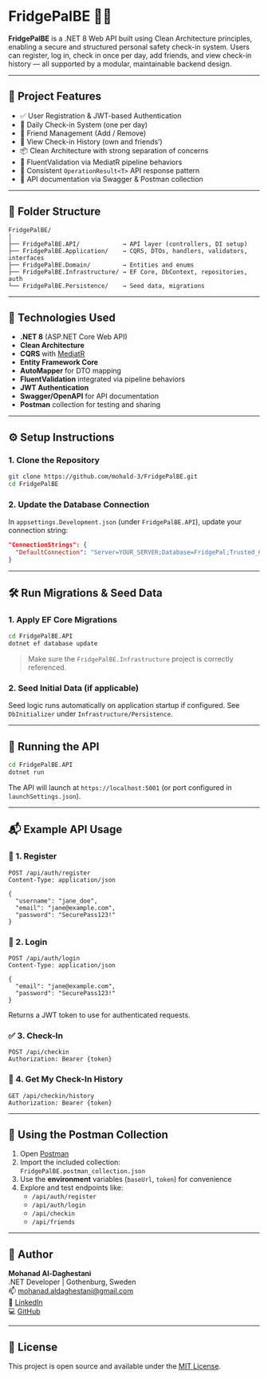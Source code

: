 
# FridgePalBE 🧊📲

**FridgePalBE** is a .NET 8 Web API built using Clean Architecture principles, enabling a secure and structured personal safety check-in system. Users can register, log in, check in once per day, add friends, and view check-in history — all supported by a modular, maintainable backend design.

---

## 🧩 Project Features

- ✅ User Registration & JWT-based Authentication
- 📍 Daily Check-in System (one per day)
- 👥 Friend Management (Add / Remove)
- 📅 View Check-in History (own and friends’)
- 📦 Clean Architecture with strong separation of concerns
- 🧪 FluentValidation via MediatR pipeline behaviors
- 🔁 Consistent `OperationResult<T>` API response pattern
- 📘 API documentation via Swagger & Postman collection

---

## 📁 Folder Structure

```
FridgePalBE/
│
├── FridgePalBE.API/            → API layer (controllers, DI setup)
├── FridgePalBE.Application/    → CQRS, DTOs, handlers, validators, interfaces
├── FridgePalBE.Domain/         → Entities and enums
├── FridgePalBE.Infrastructure/ → EF Core, DbContext, repositories, auth
└── FridgePalBE.Persistence/    → Seed data, migrations
```

---

## 🔧 Technologies Used

- **.NET 8** (ASP.NET Core Web API)
- **Clean Architecture**
- **CQRS** with [MediatR](https://github.com/jbogard/MediatR)
- **Entity Framework Core**
- **AutoMapper** for DTO mapping
- **FluentValidation** integrated via pipeline behaviors
- **JWT Authentication**
- **Swagger/OpenAPI** for API documentation
- **Postman** collection for testing and sharing

---

## ⚙️ Setup Instructions

### 1. Clone the Repository

```bash
git clone https://github.com/mohald-3/FridgePalBE.git
cd FridgePalBE
```

### 2. Update the Database Connection

In `appsettings.Development.json` (under `FridgePalBE.API`), update your connection string:

```json
"ConnectionStrings": {
  "DefaultConnection": "Server=YOUR_SERVER;Database=FridgePal;Trusted_Connection=True;TrustServerCertificate=True;"
}
```

---

## 🛠️ Run Migrations & Seed Data

### 1. Apply EF Core Migrations

```bash
cd FridgePalBE.API
dotnet ef database update
```

> Make sure the `FridgePalBE.Infrastructure` project is correctly referenced.

### 2. Seed Initial Data (if applicable)

Seed logic runs automatically on application startup if configured. See `DbInitializer` under `Infrastructure/Persistence`.

---

## 🚀 Running the API

```bash
cd FridgePalBE.API
dotnet run
```

The API will launch at `https://localhost:5001` (or port configured in `launchSettings.json`).

---

## 📬 Example API Usage

### 📌 1. Register

```http
POST /api/auth/register
Content-Type: application/json

{
  "username": "jane_doe",
  "email": "jane@example.com",
  "password": "SecurePass123!"
}
```

### 🔐 2. Login

```http
POST /api/auth/login
Content-Type: application/json

{
  "email": "jane@example.com",
  "password": "SecurePass123!"
}
```

Returns a JWT token to use for authenticated requests.

### ✅ 3. Check-In

```http
POST /api/checkin
Authorization: Bearer {token}
```

### 👀 4. Get My Check-In History

```http
GET /api/checkin/history
Authorization: Bearer {token}
```

---

## 📨 Using the Postman Collection

1. Open [Postman](https://www.postman.com/)
2. Import the included collection:  
   `FridgePalBE.postman_collection.json`
3. Use the **environment** variables (`baseUrl`, `token`) for convenience
4. Explore and test endpoints like:
   - `/api/auth/register`
   - `/api/auth/login`
   - `/api/checkin`
   - `/api/friends`

---

## 👤 Author

**Mohanad Al-Daghestani**  
.NET Developer | Gothenburg, Sweden  
📫 [mohanad.aldaghestani@gmail.com](mailto:mohanad.aldaghestani@gmail.com)  
🔗 [LinkedIn](https://www.linkedin.com/in/al-daghestani)  
💻 [GitHub](https://github.com/mohald-3)

---

## 📃 License

This project is open source and available under the [MIT License](LICENSE).
